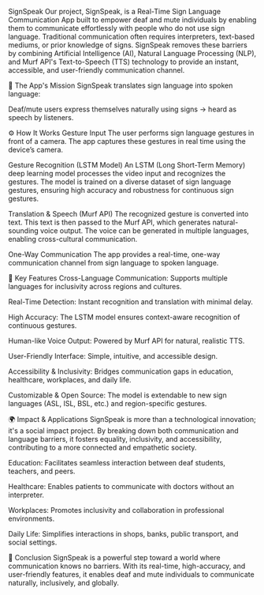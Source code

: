 SignSpeak
Our project, SignSpeak, is a Real-Time Sign Language Communication App built to empower deaf and mute individuals by enabling them to communicate effortlessly with people who do not use sign language. Traditional communication often requires interpreters, text-based mediums, or prior knowledge of signs. SignSpeak removes these barriers by combining Artificial Intelligence (AI), Natural Language Processing (NLP), and Murf API's Text-to-Speech (TTS) technology to provide an instant, accessible, and user-friendly communication channel.

🔹 The App's Mission
SignSpeak translates sign language into spoken language:

Deaf/mute users express themselves naturally using signs → heard as speech by listeners.

⚙️ How It Works
Gesture Input
The user performs sign language gestures in front of a camera. The app captures these gestures in real time using the device’s camera.

Gesture Recognition (LSTM Model)
An LSTM (Long Short-Term Memory) deep learning model processes the video input and recognizes the gestures. The model is trained on a diverse dataset of sign language gestures, ensuring high accuracy and robustness for continuous sign gestures.

Translation & Speech (Murf API)
The recognized gesture is converted into text. This text is then passed to the Murf API, which generates natural-sounding voice output. The voice can be generated in multiple languages, enabling cross-cultural communication.

One-Way Communication
The app provides a real-time, one-way communication channel from sign language to spoken language.

🌟 Key Features
Cross-Language Communication: Supports multiple languages for inclusivity across regions and cultures.

Real-Time Detection: Instant recognition and translation with minimal delay.

High Accuracy: The LSTM model ensures context-aware recognition of continuous gestures.

Human-like Voice Output: Powered by Murf API for natural, realistic TTS.

User-Friendly Interface: Simple, intuitive, and accessible design.

Accessibility & Inclusivity: Bridges communication gaps in education, healthcare, workplaces, and daily life.

Customizable & Open Source: The model is extendable to new sign languages (ASL, ISL, BSL, etc.) and region-specific gestures.

🌍 Impact & Applications
SignSpeak is more than a technological innovation; it's a social impact project. By breaking down both communication and language barriers, it fosters equality, inclusivity, and accessibility, contributing to a more connected and empathetic society.

Education: Facilitates seamless interaction between deaf students, teachers, and peers.

Healthcare: Enables patients to communicate with doctors without an interpreter.

Workplaces: Promotes inclusivity and collaboration in professional environments.

Daily Life: Simplifies interactions in shops, banks, public transport, and social settings.

🏁 Conclusion
SignSpeak is a powerful step toward a world where communication knows no barriers. With its real-time, high-accuracy, and user-friendly features, it enables deaf and mute individuals to communicate naturally, inclusively, and globally.
